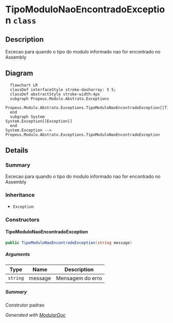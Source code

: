 # TipoModuloNaoEncontradoException `class`

## Description
Excecao para quando o tipo do modulo informado nao for encontrado no Assembly

## Diagram
```mermaid
  flowchart LR
  classDef interfaceStyle stroke-dasharray: 5 5;
  classDef abstractStyle stroke-width:4px
  subgraph Propeus.Modulo.Abstrato.Exceptions
  Propeus.Modulo.Abstrato.Exceptions.TipoModuloNaoEncontradoException[[TipoModuloNaoEncontradoException]]
  end
  subgraph System
System.Exception[[Exception]]
  end
System.Exception --> Propeus.Modulo.Abstrato.Exceptions.TipoModuloNaoEncontradoException
```

## Details
### Summary
Excecao para quando o tipo do modulo informado nao for encontrado no Assembly

### Inheritance
 - `Exception`

### Constructors
#### TipoModuloNaoEncontradoException
```csharp
public TipoModuloNaoEncontradoException(string message)
```
##### Arguments
| Type | Name | Description |
| --- | --- | --- |
| `string` | message | Mensagem do erro |

##### Summary
Construtor padrao

*Generated with* [*ModularDoc*](https://github.com/hailstorm75/ModularDoc)

